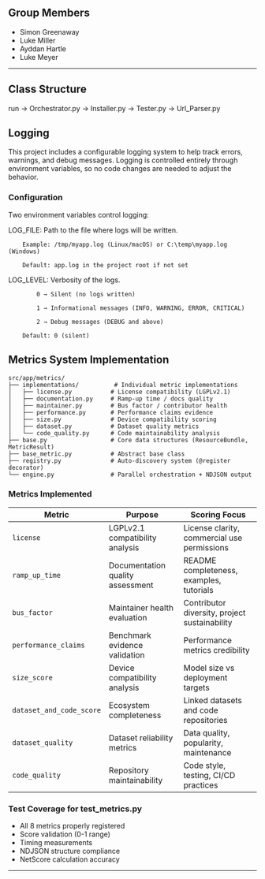 ## Group Members
- Simon Greenaway
- Luke Miller  
- Ayddan Hartle
- Luke Meyer


---
## Class Structure
run -> Orchestrator.py  -> Installer.py
                        -> Tester.py
                        -> Url_Parser.py    

## Logging 
This project includes a configurable logging system to help track errors, warnings, and debug messages. Logging is controlled entirely through environment variables, so no code changes are needed to adjust the behavior.

### Configuration

Two environment variables control logging:

   LOG_FILE: 
        Path to the file where logs will be written.

        Example: /tmp/myapp.log (Linux/macOS) or C:\temp\myapp.log (Windows)

        Default: app.log in the project root if not set

   LOG_LEVEL: 
        Verbosity of the logs.

            0 → Silent (no logs written)

            1 → Informational messages (INFO, WARNING, ERROR, CRITICAL)

            2 → Debug messages (DEBUG and above)

        Default: 0 (silent)

## Metrics System Implementation

```
src/app/metrics/
├── implementations/          # Individual metric implementations
│   ├── license.py           # License compatibility (LGPLv2.1)
│   ├── documentation.py     # Ramp-up time / docs quality  
│   ├── maintainer.py        # Bus factor / contributor health
│   ├── performance.py       # Performance claims evidence
│   ├── size.py              # Device compatibility scoring
│   ├── dataset.py           # Dataset quality metrics
│   └── code_quality.py      # Code maintainability analysis
├── base.py                  # Core data structures (ResourceBundle, MetricResult)
├── base_metric.py           # Abstract base class
├── registry.py              # Auto-discovery system (@register decorator)
└── engine.py                # Parallel orchestration + NDJSON output
```

### Metrics Implemented

| Metric | Purpose | Scoring Focus |
|--------|---------|---------------|
| `license` | LGPLv2.1 compatibility analysis | License clarity, commercial use permissions |
| `ramp_up_time` | Documentation quality assessment | README completeness, examples, tutorials |
| `bus_factor` | Maintainer health evaluation | Contributor diversity, project sustainability |
| `performance_claims` | Benchmark evidence validation | Performance metrics credibility |
| `size_score` | Device compatibility analysis | Model size vs deployment targets |
| `dataset_and_code_score` | Ecosystem completeness | Linked datasets and code repositories |
| `dataset_quality` | Dataset reliability metrics | Data quality, popularity, maintenance |
| `code_quality` | Repository maintainability | Code style, testing, CI/CD practices |

### Test Coverage for test_metrics.py
- All 8 metrics properly registered
- Score validation (0-1 range)
- Timing measurements
- NDJSON structure compliance
- NetScore calculation accuracy
---